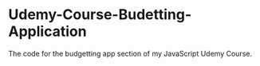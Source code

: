 # Udemy-Course-Budetting-Application
The code for the budgetting app section of my JavaScript Udemy Course.
